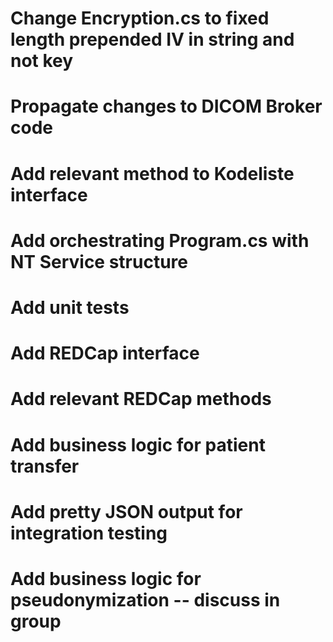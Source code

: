 # Change Encryption.cs to fixed length prepended IV in string and not key
# Propagate changes to DICOM Broker code
# Add relevant method to Kodeliste interface
# Add orchestrating Program.cs with NT Service structure
# Add unit tests
# Add REDCap interface
# Add relevant REDCap methods
# Add business logic for patient transfer
# Add pretty JSON output for integration testing
# Add business logic for pseudonymization -- discuss in group